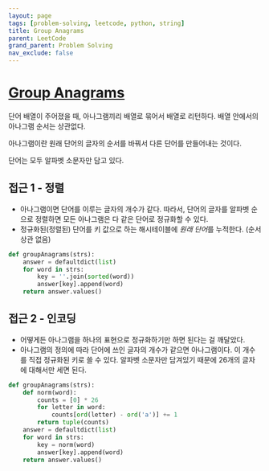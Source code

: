 ```yaml
---
layout: page
tags: [problem-solving, leetcode, python, string]
title: Group Anagrams
parent: LeetCode
grand_parent: Problem Solving
nav_exclude: false
---
```


# [Group Anagrams](https://leetcode.com/problems/group-anagrams/)

 단어 배열이 주어졌을 때, 아나그램끼리 배열로 묶어서 배열로
 리턴하다. 배열 안에서의 아나그램 순서는 상관없다.

 아나그램이란 원래 단어의 글자의 순서를 바꿔서 다른 단어를 만들어내는
 것이다.

 단어는 모두 알파벳 소문자만 담고 있다.

## 접근 1 - 정렬
 - 아나그램이면 단어를 이루는 글자의 개수가 같다. 따라서, 단어의
   글자를 알파벳 순으로 정렬하면 모든 아나그램은 다 같은 단어로
   정규화할 수 있다.
 - 정규화된(정렬된) 단어를 키 값으로 하는 해시테이블에 *원래 단어*를
   누적한다. (순서 상관 없음)

```python
def groupAnagrams(strs):
    answer = defaultdict(list)
    for word in strs:
        key = ''.join(sorted(word))
        answer[key].append(word)
    return answer.values()
```


## 접근 2 - 인코딩
 - 어떻게든 아나그램을 하나의 표현으로 정규화하기만 하면 된다는 걸
   깨달았다.
 - 아나그램의 정의에 따라 단어에 쓰인 글자의 개수가 같으면
   아나그램이다. 이 개수를 직접 정규화된 키로 쓸 수 있다. 알파벳
   소문자만 담겨있기 때문에 26개의 글자에 대해서만 세면 된다.

```python
def groupAnagrams(strs):
    def norm(word):
        counts = [0] * 26
        for letter in word:
            counts[ord(letter) - ord('a')] += 1
        return tuple(counts)
    answer = defaultdict(list)
    for word in strs:
        key = norm(word)
        answer[key].append(word)
    return answer.values()
```
